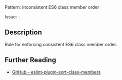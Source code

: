 Pattern: Inconsistent ES6 class member order

Issue: -

## Description

Rule for enforcing consistent ES6 class member order.

## Further Reading

* [GitHub - eslint-plugin-sort-class-members](https://github.com/bryanrsmith/eslint-plugin-sort-class-members)

